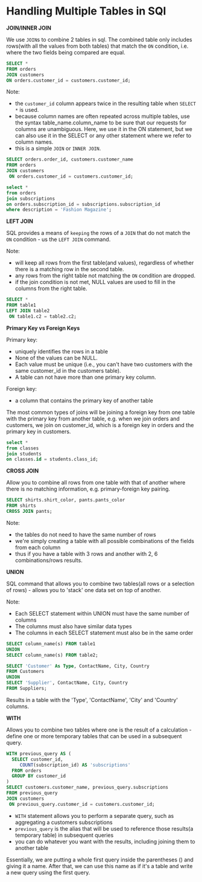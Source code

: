 # Handling Multiple Tables in SQl

**JOIN/INNER JOIN**

We use `JOIN`s to combine 2 tables in sql.
The combined table only includes rows(with all the values from both tables) that match the `ON` condition, i.e. where the two fields being compared are equal.

```sql
SELECT *
FROM orders
JOIN customers
ON orders.customer_id = customers.customer_id;
```

Note:

- the `customer_id` column appears twice in the resulting table when `SELECT *` is used.
- because column names are often repeated across multiple tables, use the syntax table_name.column_name to be sure that our requests for columns are unambiguous. Here, we use it in the ON statement, but we can also use it in the SELECT or any other statement where we refer to column names.
- this is a simple `JOIN` or `INNER JOIN`.

```sql
SELECT orders.order_id, customers.customer_name
FROM orders
JOIN customers
 ON orders.customer_id = customers.customer_id;
```

```sql
select *
from orders
join subscriptions
on orders.subscription_id = subscriptions.subscription_id
where description = 'Fashion Magazine';
```

**LEFT JOIN**

SQL provides a means of `keeping` the rows of a `JOIN` that do not match the `ON` condition - us the `LEFT JOIN` command.

Note:

- will keep all rows from the first table(and values), regardless of whether there is a matching row in the second table.
- any rows from the right table not matching the `ON` condition are dropped.
- if the join condition is not met, NULL values are used to fill in the columns from the right table.

```sql
SELECT *
FROM table1
LEFT JOIN table2
 ON table1.c2 = table2.c2;
```

**Primary Key vs Foreign Keys**

Primary key:

- uniquely identifies the rows in a table
- None of the values can be NULL.
- Each value must be unique (i.e., you can't have two customers with the same customer_id in the customers table).
- A table can not have more than one primary key column.

Foreign key:

- a column that contains the primary key of another table

The most common types of joins will be joining a foreign key from one table with the primary key from another table, e.g. when we join orders and customers, we join on customer_id, which is a foreign key in orders and the primary key in customers.

```sql
select *
from classes
join students
on classes.id = students.class_id;
```

**CROSS JOIN**

Allow you to combine all rows from one table with that of another where there is no matching information, e.g. primary-foreign key pairing.

```sql
SELECT shirts.shirt_color, pants.pants_color
FROM shirts
CROSS JOIN pants;
```

Note:

- the tables do not need to have the same number of rows
- we're simply creating a table with all possible combinations of the fields from each column
- thus if you have a table with 3 rows and another with 2, 6 combinations/rows results.

**UNION**

SQL command that allows you to combine two tables(all rows or a selection of rows) - allows you to 'stack' one data set on top of another.

Note:

- Each SELECT statement within UNION must have the same number of columns
- The columns must also have similar data types
- The columns in each SELECT statement must also be in the same order

```sql
SELECT column_name(s) FROM table1
UNION
SELECT column_name(s) FROM table2;
```

```sql
SELECT 'Customer' As Type, ContactName, City, Country
FROM Customers
UNION
SELECT 'Supplier', ContactName, City, Country
FROM Suppliers;
```

Results in a table with the 'Type', 'ContactName', 'City' and 'Country' columns.

**WITH**

Allows you to combine two tables where one is the result of a calculation - define one or more temporary tables that can be used in a subsequent query.

```sql
WITH previous_query AS (
  SELECT customer_id,
     COUNT(subscription_id) AS 'subscriptions'
  FROM orders
  GROUP BY customer_id
)
SELECT customers.customer_name, previous_query.subscriptions
FROM previous_query
JOIN customers
 ON previous_query.customer_id = customers.customer_id;
```

- `WITH` statement allows you to perform a separate query, such as aggregating a customers subscriptions
- `previous_query` is the alias that will be used to reference those results(a temporary table) in subsequent queries
- you can do whatever you want with the results, including joining them to another table

Essentially, we are putting a whole first query inside the parentheses () and giving it a name. After that, we can use this name as if it's a table and write a new query using the first query.
